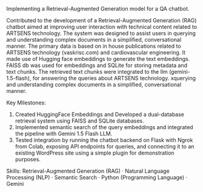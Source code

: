 Implementing a Retrieval-Augmented Generation model for a QA chatbot.

 Contributed to the development of a Retrieval-Augmented Generation (RAG) chatbot aimed at improving user interaction with technical content related to ARTSENS technology. The system   was designed to assist users in querying and understanding complex documents in a simplified, conversational manner.
 The primary data is based on in house publications related to ARTSENS technology (vaskrisc.com) and cardiovascular engineering.
 It made use of Hugging face embeddings to generate the text embeddings. FAISS db was used for embeddings and SQLite for storing metadata and text chunks.
 The retrieved text chunks were integrated to the llm (gemini-1.5-flash), for answering the queries about ARTSENS technology.
 xquerying and understanding complex documents in a simplified, conversational manner.

Key Milestones:
1. Created HuggingFace Embeddings and Developed a dual-database retrieval system using FAISS and SQLite databases.
2. Implemented semantic search of the query embeddings and integrated the pipeline with Gemini 1.5 Flash LLM. 
3. Tested integration by running the chatbot backend on Flask with Ngrok from Colab, exposing API endpoints for queries, and connecting it to an existing WordPress site using a simple    plugin for demonstration purposes.

Skills: Retrieval-Augmented Generation (RAG) · Natural Language Processing (NLP) · Semantic Search · Python (Programming Language) · Gemini
